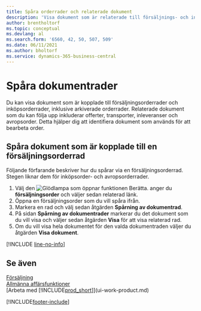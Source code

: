 ```yaml
---
title: Spåra orderrader och relaterade dokument
description: 'Visa dokument som är relaterade till försäljnings- och inköpsorderrader, som offerter, leveranser, inleveranser och avropsorder, för att identifiera dokument som används för att hantera order.'
author: brentholtorf
ms.topic: conceptual
ms.devlang: al
ms.search.form: '6560, 42, 50, 507, 509'
ms.date: 06/11/2021
ms.author: bholtorf
ms.service: dynamics-365-business-central
---
```

# <a name="track-document-lines"></a>Spåra dokumentrader
Du kan visa dokument som är kopplade till försäljningsorderrader och inköpsorderrader, inklusive arkiverade orderrader. Relaterade dokument som du kan följa upp inkluderar offerter, transporter, inleveranser och avropsorder. Detta hjälper dig att identifiera dokument som används för att bearbeta order.  

## <a name="to-track-documents-related-to-a-sales-order-line"></a>Spåra dokument som är kopplade till en försäljningsorderrad
Följande förfarande beskriver hur du spårar via en försäljningsorderrad. Stegen liknar dem för inköpsorder- och avropsorderrader.

1.  Välj den ![Glödlampa som öppnar funktionen Berätta.](media/ui-search/search_small.png "Berätta för mig vad du vill göra") anger du **försäljningsorder** och väljer sedan relaterad länk.  
2.  Öppna en försäljningsorder som du vill spåra ifrån.  
3.  Markera en rad och välj sedan åtgärden **Spårning av dokumentrad**.
4. På sidan **Spårning av dokumentrader** markerar du det dokument som du vill visa och väljer sedan åtgärden **Visa** för att visa relaterad rad.
5. Om du vill visa hela dokumentet för den valda dokumentraden väljer du åtgärden **Visa dokument**.

[!INCLUDE [line-no-info](includes/line-no-info.md)]

## <a name="see-also"></a>Se även
[Försäljning](sales-manage-sales.md)  
[Allmänna affärsfunktioner](ui-across-business-areas.md)  
[Arbeta med [!INCLUDE[prod_short](includes/prod_short.md)]](ui-work-product.md)


[!INCLUDE[footer-include](includes/footer-banner.md)]
